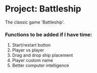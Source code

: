 # Project: Battleship

The classic game 'Battleship'.

### Functions to be added if I have time:
1. Start/restart button
1. Player vs player
1. Drag and drop ship placement
1. Player custom name
1. Better computer intelligence
